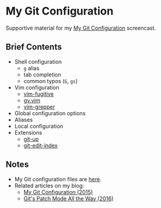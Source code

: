 # My Git Configuration

Supportive material for my [My Git
Configuration](https://www.youtube.com/watch?v=woCwZ9OnvYo) screencast.

## Brief Contents

- Shell configuration
    - `g` alias
    - tab completion
    - common typos (`G`, `gs`)
- Vim configuration
    - [vim-fugitive](https://github.com/tpope/vim-fugitive)
    - [gv.vim](https://github.com/junegunn/gv.vim)
    - [vim-grepper](https://github.com/mhinz/vim-grepper)
- Global configuration options
- Aliases
- Local configuration
- Extensions
    - [git-up](https://github.com/aanand/git-up)
    - [git-edit-index](https://github.com/s3rvac/git-edit-index)

## Notes

* My Git configuration files are [here](https://github.com/s3rvac/dotfiles/tree/master/git).
* Related articles on my blog:
    * [My Git Configuration (2015)](https://blog.petrzemek.net/2015/07/19/my-git-configuration/)
    * [Git's Patch Mode All the Way (2016)](https://blog.petrzemek.net/2016/07/10/git-patch-mode-all-the-way/)
